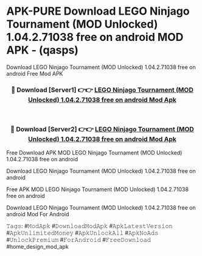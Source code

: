 # APK-PURE Download LEGO Ninjago Tournament (MOD Unlocked) 1.04.2.71038 free on android MOD APK - (qasps)
Download LEGO Ninjago Tournament (MOD Unlocked) 1.04.2.71038 free on android Free Mod APK

<div align="center">
<h3>🔴 Download [Server1] 👉👉 <a href="https://apk-comot.site?title=LEGO_Ninjago_Tournament_(MOD_Unlocked)_1.04.2.71038_free_on_android">LEGO Ninjago Tournament (MOD Unlocked) 1.04.2.71038 free on android Mod Apk</a></h3><br>

<h3>🔴 Download [Server2] 👉👉 <a href="https://apk-comot.site?title=LEGO_Ninjago_Tournament_(MOD_Unlocked)_1.04.2.71038_free_on_android">LEGO Ninjago Tournament (MOD Unlocked) 1.04.2.71038 free on android Mod Apk</a></h3>
</div>


Free Download APK MOD LEGO Ninjago Tournament (MOD Unlocked) 1.04.2.71038 free on android

Download LEGO Ninjago Tournament (MOD Unlocked) 1.04.2.71038 free on android 

Free APK MOD LEGO Ninjago Tournament (MOD Unlocked) 1.04.2.71038 free on android 

Download LEGO Ninjago Tournament (MOD Unlocked) 1.04.2.71038 free on android Mod For Android

𝚃𝚊𝚐𝚜: #𝙼𝚘𝚍𝙰𝚙𝚔 #𝙳𝚘𝚠𝚗𝚕𝚘𝚊𝚍𝙼𝚘𝚍𝙰𝚙𝚔 #𝙰𝚙𝚔𝙻𝚊𝚝𝚎𝚜𝚝𝚅𝚎𝚛𝚜𝚒𝚘𝚗 #𝙰𝚙𝚔𝚄𝚗𝚕𝚒𝚖𝚒𝚝𝚎𝚍𝙼𝚘𝚗𝚎𝚢 #𝙰𝚙𝚔𝚄𝚗𝚕𝚘𝚌𝚔𝙰𝚕𝚕 #𝙰𝚙𝚔𝙽𝚘𝙰𝚍𝚜 #𝚄𝚗𝚕𝚘𝚌𝚔𝙿𝚛𝚎𝚖𝚒𝚞𝚖 #𝙵𝚘𝚛𝙰𝚗𝚍𝚛𝚘𝚒𝚍 #𝙵𝚛𝚎𝚎𝙳𝚘𝚠𝚗𝚕𝚘𝚊𝚍 #home_design_mod_apk